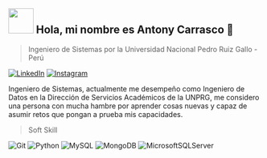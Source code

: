 ## <img src="https://media1.giphy.com/media/zhYSVCirREeIZtONCI/giphy.webp?cid=ecf05e47c06octm6cg4e4vdqgoxww4d0jy8p5p30e0zmbsbq&ep=v1_stickers_search&rid=giphy.webp&ct=s" width="50" height="50"> Hola, mi nombre es Antony Carrasco 👋
>Ingeniero de Sistemas por la Universidad Nacional Pedro Ruiz Gallo - Perú

[![LinkedIn](https://img.shields.io/badge/linkedin-%230077B5.svg?style=for-the-badge&logo=linkedin&logoColor=white)](https://www.linkedin.com/in/antony-yonatan-carrasco-alarcon-68a23a324/)
[![Instagram](https://img.shields.io/badge/Instagram-%23E4405F.svg?style=for-the-badge&logo=Instagram&logoColor=white)](https://www.instagram.com/antonycarrasco25/)

Ingeniero de Sistemas, actualmente me desempeño como Ingeniero de Datos en la Dirección de Servicios Académicos de la UNPRG, me considero una persona con mucha hambre por aprender cosas nuevas y capaz de asumir retos que pongan a prueba mis capacidades.

>Soft Skill

![Git](https://img.shields.io/badge/git-%23F05033.svg?style=for-the-badge&logo=git&logoColor=white)
![Python](https://img.shields.io/badge/python-3670A0?style=for-the-badge&logo=python&logoColor=ffdd54)
![MySQL](https://img.shields.io/badge/mysql-4479A1.svg?style=for-the-badge&logo=mysql&logoColor=white)
![MongoDB](https://img.shields.io/badge/MongoDB-%234ea94b.svg?style=for-the-badge&logo=mongodb&logoColor=white)
![MicrosoftSQLServer](https://img.shields.io/badge/Microsoft%20SQL%20Server-CC2927?style=for-the-badge&logo=microsoft%20sql%20server&logoColor=white)